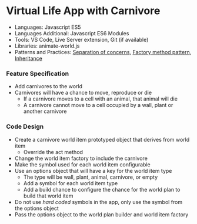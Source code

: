 
# Virtual Life App with Carnivore

* Languages: Javascript ES5
* Languages Additional: Javascript ES6 Modules
* Tools: VS Code, Live Server extension, Git (if available)
* Libraries: animate-world.js
* Patterns and Practices: [Separation of concerns](http://redrockcodecamp.org/wikipedia/separation_of_concerns.html), [Factory method pattern](http://redrockcodecamp.org/wikipedia/factory_method_pattern.html), [Inheritance](http://redrockcodecamp.org/wikipedia/inheritance_oop.html)

### Feature Specification

* Add carnivores to the world
* Carnivores will have a chance to move, reproduce or die
	* If a carnivore moves to a cell with an animal, that animal will die
	* A carnivore cannot move to a cell occupied by a wall, plant or another carnivore

### Code Design

* Create a carnivore world item prototyped object that derives from world item
	* Override the act method
* Change the world item factory to include the carnivore
* Make the symbol used for each world item configurable
* Use an options object that will have a key for the world item type
	* The type will be wall, plant, animal, carnivore, or empty
	* Add a symbol for each world item type
	* Add a build chance to configure the chance for the world plan to build that world item
* Do not use *hard coded* symbols in the app, only use the symbol from the options object
* Pass the options object to the world plan builder and world item factory